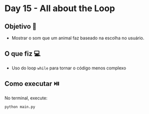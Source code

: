 # Day 15 - All about the Loop

## Objetivo 🎯
- Mostrar o som que um animal faz baseado na escolha no usuário.

## O que fiz 💻

- Uso do loop `while` para tornar o código menos complexo

## Como executar ⏯️
No terminal, execute:
```bash
python main.py
